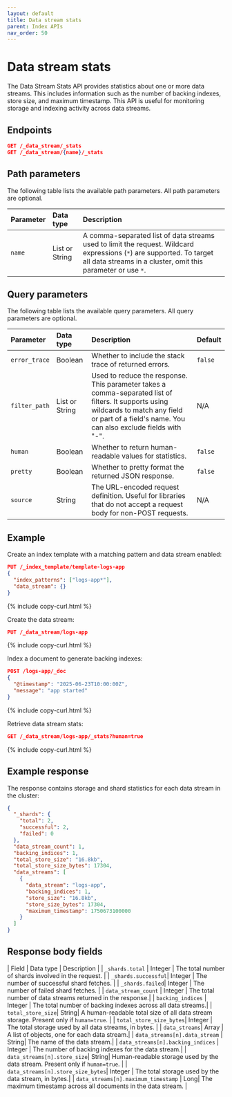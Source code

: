 ```yaml
---
layout: default
title: Data stream stats
parent: Index APIs
nav_order: 50
---
```


# Data stream stats

The Data Stream Stats API provides statistics about one or more data streams. This includes information such as the number of backing indexes, store size, and maximum timestamp. This API is useful for monitoring storage and indexing activity across data streams.

## Endpoints
```json
GET /_data_stream/_stats
GET /_data_stream/{name}/_stats
```

## Path parameters

The following table lists the available path parameters. All path parameters are optional.

| Parameter | Data type | Description |
| :--- | :--- | :--- |
| `name` | List or String | A comma-separated list of data streams used to limit the request. Wildcard expressions (`*`) are supported. To target all data streams in a cluster, omit this parameter or use `*`. |

## Query parameters

The following table lists the available query parameters. All query parameters are optional.

| Parameter | Data type | Description | Default |
| :--- | :--- | :--- | :--- |
| `error_trace` | Boolean | Whether to include the stack trace of returned errors. | `false` |
| `filter_path` | List or String | Used to reduce the response. This parameter takes a comma-separated list of filters. It supports using wildcards to match any field or part of a field's name. You can also exclude fields with "-". | N/A |
| `human` | Boolean | Whether to return human-readable values for statistics. | `false` |
| `pretty` | Boolean | Whether to pretty format the returned JSON response. | `false` |
| `source` | String | The URL-encoded request definition. Useful for libraries that do not accept a request body for non-POST requests. | N/A |

## Example

Create an index template with a matching pattern and data stream enabled:

```json
PUT /_index_template/template-logs-app
{
  "index_patterns": ["logs-app*"],
  "data_stream": {}
}
```
{% include copy-curl.html %}

Create the data stream:

```json
PUT /_data_stream/logs-app
```
{% include copy-curl.html %}

Index a document to generate backing indexes:

```json
POST /logs-app/_doc
{
  "@timestamp": "2025-06-23T10:00:00Z",
  "message": "app started"
}
```
{% include copy-curl.html %}


Retrieve data stream stats:

```json
GET /_data_stream/logs-app/_stats?human=true
```
{% include copy-curl.html %}

## Example response

The response contains storage and shard statistics for each data stream in the cluster:

```json
{
  "_shards": {
    "total": 2,
    "successful": 2,
    "failed": 0
  },
  "data_stream_count": 1,
  "backing_indices": 1,
  "total_store_size": "16.8kb",
  "total_store_size_bytes": 17304,
  "data_streams": [
    {
      "data_stream": "logs-app",
      "backing_indices": 1,
      "store_size": "16.8kb",
      "store_size_bytes": 17304,
      "maximum_timestamp": 1750673100000
    }
  ]
}
```

## Response body fields

| Field | Data type | Description |
| `_shards.total` | Integer | The total number of shards involved in the request. |
| `_shards.successful`| Integer | The number of successful shard fetches. |
| `_shards.failed`| Integer | The number of failed shard fetches. |
| `data_stream_count` | Integer | The total number of data streams returned in the response.|
| `backing_indices` | Integer | The total number of backing indexes across all data streams.|
| `total_store_size`| String| A human-readable total size of all data stream storage. Present only if `human=true`. |
| `total_store_size_bytes`| Integer | The total storage used by all data streams, in bytes. |
| `data_streams`| Array | A list of objects, one for each data stream.|
| `data_streams[n].data_stream` | String| The name of the data stream.|
| `data_streams[n].backing_indices` | Integer | The number of backing indexes for the data stream.|
| `data_streams[n].store_size`| String| Human-readable storage used by the data stream. Present only if `human=true`. |
| `data_streams[n].store_size_bytes`| Integer | The total storage used by the data stream, in bytes.|
| `data_streams[n].maximum_timestamp` | Long| The maximum timestamp across all documents in the data stream. |
